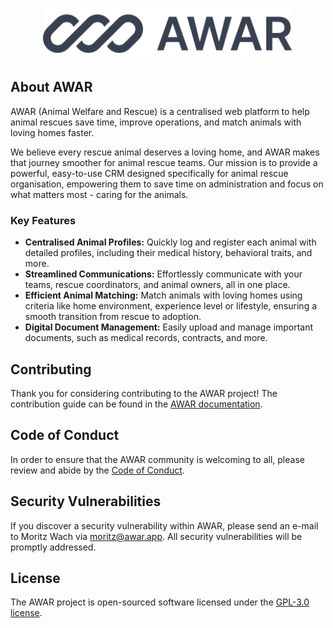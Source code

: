 <p align="center"><a href="https://awar.app" target="_blank"><img src="https://raw.githubusercontent.com/o0Manny0o/AWAR/main/resources/img/logo/awar_logo_gray.svg" width="400" alt="AWAR Logo"></a></p>

## About AWAR

AWAR (Animal Welfare and Rescue) is a centralised web platform to help animal rescues save time, improve operations, and match animals with loving homes faster.

We believe every rescue animal deserves a loving home, and AWAR makes that journey smoother for animal rescue teams. Our mission is to provide a powerful, easy-to-use CRM designed specifically for animal rescue organisation, empowering them to save time on administration and focus on what matters most - caring for the animals.

### Key Features

- **Centralised Animal Profiles:** Quickly log and register each animal with detailed profiles, including their medical history, behavioral traits, and more.
- **Streamlined Communications:** Effortlessly communicate with your teams, rescue coordinators, and animal owners, all in one place.
- **Efficient Animal Matching:** Match animals with loving homes using criteria like home environment, experience level or lifestyle, ensuring a smooth transition from rescue to adoption.
- **Digital Document Management:** Easily upload and manage important documents, such as medical records, contracts, and more.

## Contributing

Thank you for considering contributing to the AWAR project! The contribution guide can be found in the [AWAR documentation](https://awar.app/docs/contributions).

## Code of Conduct

In order to ensure that the AWAR community is welcoming to all, please review and abide by the [Code of Conduct](https://awar.app/docs/contributions#code-of-conduct).

## Security Vulnerabilities

If you discover a security vulnerability within AWAR, please send an e-mail to Moritz Wach via [moritz@awar.app](mailto:moritz@awar.app). All security vulnerabilities will be promptly addressed.

## License

The AWAR project is open-sourced software licensed under the [GPL-3.0 license](https://opensource.org/license/gpl-3-0).
